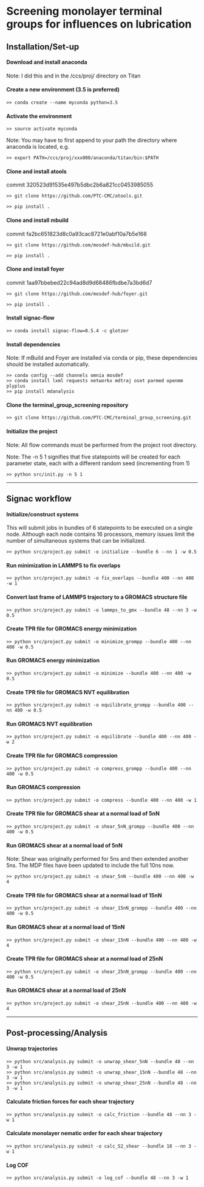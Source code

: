 # Screening monolayer terminal groups for influences on lubrication

## Installation/Set-up

#### Download and install anaconda
Note: I did this and in the /ccs/proj/ directory on Titan

#### Create a new environment (3.5 is preferred)
`>> conda create --name myconda python=3.5`

#### Activate the environment
`>> source activate myconda`

Note: You may have to first append to your path the directory where anaconda
is located, e.g.

`>> export PATH=/ccs/proj/xxx000/anaconda/titan/bin:$PATH`

#### Clone and install atools
commit 320523d91535e497b5dbc2b6a821cc0453985055

`>> git clone https://github.com/PTC-CMC/atools.git`

`>> pip install .`

#### Clone and install mbuild
commit fa2bc651823d8c0a93cac8721e0abf10a7b5e168

`>> git clone https://github.com/mosdef-hub/mbuild.git`

`>> pip install .`

#### Clone and install foyer
commit 1aa97bbebed22c94ad8d9d68486fbdbe7a3bd6d7

`>> git clone https://github.com/mosdef-hub/foyer.git`

`>> pip install .`

#### Install signac-flow
`>> conda install signac-flow=0.5.4 -c glotzer`

#### Install dependencies
Note: If mBuild and Foyer are installed via conda or pip, these dependencies
should be installed automatically.
```
>> conda config --add channels omnia mosdef
>> conda install lxml requests networkx mdtraj oset parmed openmm plyplus
>> pip install mdanalysis
```

#### Clone the terminal_group_screening repository
`>> git clone https://github.com/PTC-CMC/terminal_group_screening.git`

#### Initialize the project
Note: All flow commands must be performed from the project root directory.

Note: The -n 5 1 signifies that five statepoints will be created for each
parameter state, each with a different random seed (incrementing from 1)

`>> python src/init.py -n 5 1`

----------
## Signac workflow

#### Initialize/construct systems
This will submit jobs in bundles of 6 statepoints to be executed on
a single node. Although each node contains 16 processors, memory issues
limit the number of simultaneous systems that can be initialized.

`>> python src/project.py submit -o initialize --bundle 6 --nn 1 -w 0.5`

#### Run minimization in LAMMPS to fix overlaps
`>> python src/project.py submit -o fix_overlaps --bundle 400 --nn 400 -w 1`

#### Convert last frame of LAMMPS trajectory to a GROMACS structure file
`>> python src/project.py submit -o lammps_to_gmx --bundle 48 --nn 3 -w 0.5`

#### Create TPR file for GROMACS energy minimization
`>> python src/project.py submit -o minimize_grompp --bundle 400 --nn 400 -w 0.5`

#### Run GROMACS energy minimization
`>> python src/project.py submit -o minimize --bundle 400 --nn 400 -w 0.5`

#### Create TPR file for GROMACS NVT equilibration
`>> python src/project.py submit -o equilibrate_grompp --bundle 400 --nn 400 -w 0.5`

#### Run GROMACS NVT equilibration
`>> python src/project.py submit -o equilibrate --bundle 400 --nn 400 -w 2`

#### Create TPR file for GROMACS compression
`>> python src/project.py submit -o compress_grompp --bundle 400 --nn 400 -w 0.5`

#### Run GROMACS compression
`>> python src/project.py submit -o compress --bundle 400 --nn 400 -w 1`

#### Create TPR file for GROMACS shear at a normal load of 5nN
`>> python src/project.py submit -o shear_5nN_grompp --bundle 400 --nn 400 -w 0.5`

#### Run GROMACS shear at a normal load of 5nN

Note: Shear was originally performed for 5ns and then extended another 5ns. The MDP files have been updated to include the full 10ns now.

`>> python src/project.py submit -o shear_5nN --bundle 400 --nn 400 -w 4`

#### Create TPR file for GROMACS shear at a normal load of 15nN
`>> python src/project.py submit -o shear_15nN_grompp --bundle 400 --nn 400 -w 0.5`

#### Run GROMACS shear at a normal load of 15nN
`>> python src/project.py submit -o shear_15nN --bundle 400 --nn 400 -w 4`

#### Create TPR file for GROMACS shear at a normal load of 25nN
`>> python src/project.py submit -o shear_25nN_grompp --bundle 400 --nn 400 -w 0.5`

#### Run GROMACS shear at a normal load of 25nN
`>> python src/project.py submit -o shear_25nN --bundle 400 --nn 400 -w 4`

----------
## Post-processing/Analysis
#### Unwrap trajectories
```
>> python src/analysis.py submit -o unwrap_shear_5nN --bundle 48 --nn 3 -w 1
>> python src/analysis.py submit -o unwrap_shear_15nN --bundle 48 --nn 3 -w 1
>> python src/analysis.py submit -o unwrap_shear_25nN --bundle 48 --nn 3 -w 1
```

#### Calculate friction forces for each shear trajectory
`>> python src/analysis.py submit -o calc_friction --bundle 48 --nn 3 -w 1`

#### Calculate monolayer nematic order for each shear trajectory
`>> python src/analysis.py submit -o calc_S2_shear --bundle 18 --nn 3 -w 1`

#### Log COF
`>> python src/analysis.py submit -o log_cof --bundle 48 --nn 3 -w 1`
